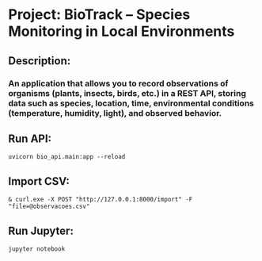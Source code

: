 # Project: BioTrack – Species Monitoring in Local Environments

## Description:

### An application that allows you to record observations of organisms (plants, insects, birds, etc.) in a REST API, storing data such as species, location, time, environmental conditions (temperature, humidity, light), and observed behavior.

## Run API:

    uvicorn bio_api.main:app --reload

## Import CSV:

    & curl.exe -X POST "http://127.0.0.1:8000/import" -F "file=@observacoes.csv"

## Run Jupyter:

    jupyter notebook